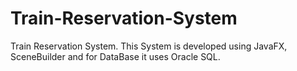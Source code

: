 # Train-Reservation-System
Train Reservation System. This System is developed using JavaFX, SceneBuilder and for DataBase it uses Oracle SQL.
